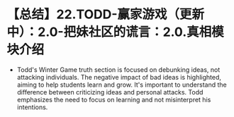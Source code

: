# 【总结】22.TODD-赢家游戏（更新中）：2.0-把妹社区的谎言：2.0.真相模块介绍

-   Todd's Winter Game truth section is focused on debunking ideas, not attacking individuals. The negative impact of bad ideas is highlighted, aiming to help students learn and grow. It's important to understand the difference between criticizing ideas and personal attacks. Todd emphasizes the need to focus on learning and not misinterpret his intentions.